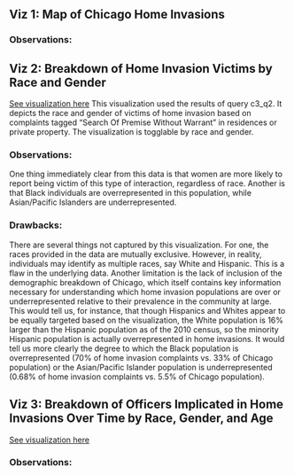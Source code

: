 ## Viz 1: Map of Chicago Home Invasions

### Observations: 

## Viz 2: Breakdown of Home Invasion Victims by Race and Gender
[See visualization here](https://observablehq.com/@fobkid20/victim-gender-race-3)
This visualization used the results of query c3_q2. It depicts the race and gender of victims of home invasion based on complaints tagged “Search Of Premise Without Warrant” in residences or private property. The visualization is togglable by race and gender.

### Observations: 
One thing immediately clear from this data is that women are more likely to report being victim of this type of interaction, regardless of race. Another is that Black individuals are overrepresented in this population, while Asian/Pacific Islanders are underrepresented. 

### Drawbacks:
There are several things not captured by this visualization. For one, the races provided in the data are mutually exclusive. However, in reality, individuals may identify as multiple races, say White and Hispanic. This is a flaw in the underlying data. Another limitation is the lack of inclusion of the demographic breakdown of Chicago, which itself contains key information necessary for understanding which home invasion populations are over or underrepresented relative to their prevalence in the community at large. This would tell us, for instance, that though Hispanics and Whites appear to be equally targeted based on the visualization, the White population is 16% larger than the Hispanic population as of the 2010 census, so the minority Hispanic population is actually overrepresented in home invasions. It would tell us more clearly the degree to which the Black population is overrepresented (70% of home invasion complaints vs. 33% of Chicago population) or the Asian/Pacific Islander population is underrepresented (0.68% of home invasion complaints vs. 5.5% of Chicago population).


## Viz 3: Breakdown of Officers Implicated in Home Invasions Over Time by Race, Gender, and Age
[See visualization here](https://observablehq.com/@brendoneby/officers-involved-in-home-invasion-cases-per-1000-active-of)

### Observations: 

